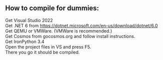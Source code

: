 ## How to compile for dummies: </br>
Get Visual Studio 2022 </br>
Get .NET 6 from https://dotnet.microsoft.com/en-us/download/dotnet/6.0 </br>
Get QEMU or VMWare. (VMWare is recommended.) </br>
Get Cosmos from gocosmos.org and follow install instructions. </br>
Get IronPython 3.4 </br>
Open the project files in VS and press F5. </br>
There you go it should be compiled. </br>
